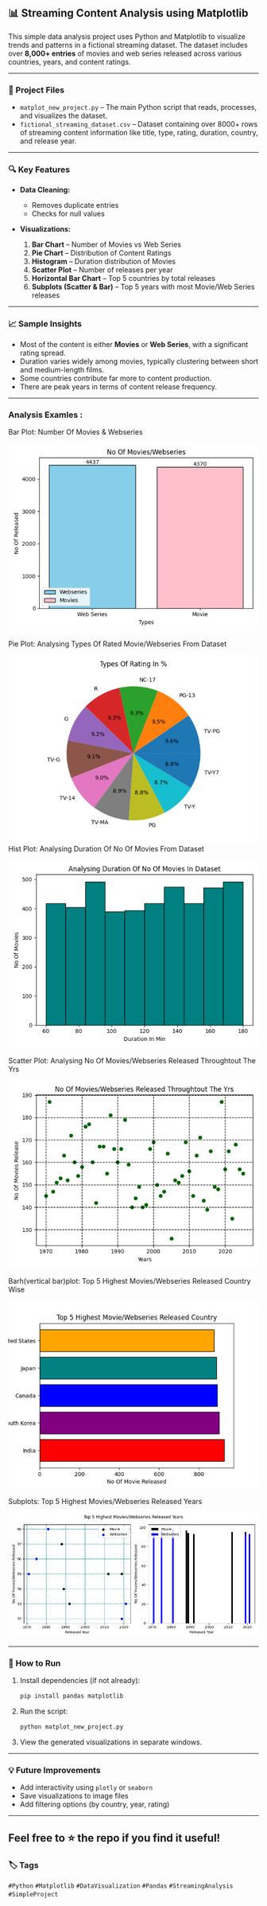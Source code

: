 ## 📊 Streaming Content Analysis using Matplotlib

This simple data analysis project uses Python and Matplotlib to visualize trends and patterns in a fictional streaming dataset. 
The dataset includes over **8,000+ entries** of movies and web series released across various countries, years, and content ratings.

---

### 📁 Project Files

* `matplot_new_project.py` – The main Python script that reads, processes, and visualizes the dataset.
* `fictional_streaming_dataset.csv` – Dataset containing over 8000+ rows of streaming content information like title, type, rating, duration, country, and release year.

---

### 🔍 Key Features

* **Data Cleaning:**

  * Removes duplicate entries
  * Checks for null values

* **Visualizations:**

  1. **Bar Chart** – Number of Movies vs Web Series
  2. **Pie Chart** – Distribution of Content Ratings
  3. **Histogram** – Duration distribution of Movies
  4. **Scatter Plot** – Number of releases per year
  5. **Horizontal Bar Chart** – Top 5 countries by total releases
  6. **Subplots (Scatter & Bar)** – Top 5 years with most Movie/Web Series releases

---

### 📈 Sample Insights

* Most of the content is either **Movies** or **Web Series**, with a significant rating spread.
* Duration varies widely among movies, typically clustering between short and medium-length films.
* Some countries contribute far more to content production.
* There are peak years in terms of content release frequency.

---
### Analysis Examles :

Bar Plot: Number Of Movies & Webseries

![image alt](https://github.com/RaisShaikh23/My-FY-projects/blob/98be409587b0773c3ce4b15e2630e1aa27d14f99/Simple_streaming_data_analysis_project/Barplot1.png)

Pie Plot: Analysing Types Of Rated Movie/Webseries From Dataset

![image alt](https://github.com/RaisShaikh23/My-FY-projects/blob/335f312fbdf7d5b1c50f4e900052fe35388ed0df/Simple_streaming_data_analysis_project/Pieplot2.png)
Hist Plot: Analysing Duration Of No Of Movies From Dataset

![image alt](https://github.com/RaisShaikh23/My-FY-projects/blob/cd8620553038349431392f2ec4633f5e5a83bb2a/histplot3.png)

Scatter Plot: Analysing No Of Movies/Webseries Released Throughtout The Yrs

![image alt](https://github.com/RaisShaikh23/My-FY-projects/blob/9413229c0599f82e7054ff7256057e8270083cc2/scatterplot4.png)

Barh(vertical bar)plot: Top 5 Highest Movies/Webseries Released Country Wise

![iamge alt](https://github.com/RaisShaikh23/My-FY-projects/blob/572356ccbe8aac962605b84c2ffbce10b81df36d/barh5.png)

Subplots: Top 5 Highest Movies/Webseries Released Years

![image alt](https://github.com/RaisShaikh23/My-FY-projects/blob/817bc4a597f847471057cbda42e0629394487746/subplot6.png)

---
### 🧪 How to Run

1. Install dependencies (if not already):

   ```bash
   pip install pandas matplotlib
   ```

2. Run the script:

   ```bash
   python matplot_new_project.py
   ```

3. View the generated visualizations in separate windows.

---

### 💡 Future Improvements

* Add interactivity using `plotly` or `seaborn`
* Save visualizations to image files
* Add filtering options (by country, year, rating)

---
Feel free to ⭐ the repo if you find it useful!
---
### 🏷️ Tags

`#Python` `#Matplotlib` `#DataVisualization` `#Pandas` `#StreamingAnalysis` `#SimpleProject`
